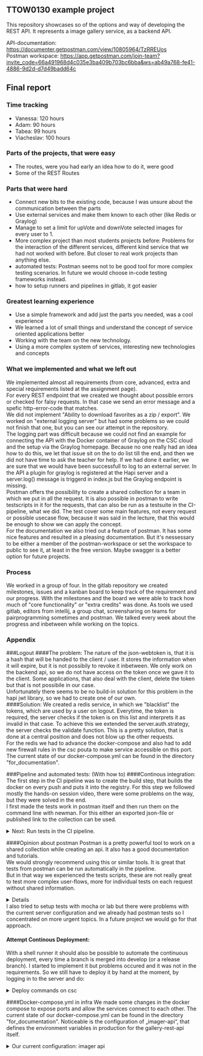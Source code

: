 ## TTOW0130 example project

This repository showcases so of the options and way of developing the REST API.
It represents a image gallery service, as a backend API.

API-documentation: https://documenter.getpostman.com/view/10805964/TzRREUos <br>
Postman workspace: https://app.getpostman.com/join-team?invite_code=66a491968d4c035e3ba409b703bc6bba&ws=ab49a768-fe41-4886-9d2d-d7d49badd64c

## Final report
### Time tracking

- Vanessa: 120 hours
- Adam: 90 hours 
- Tabea: 99 hours
- Viacheslav: 100 hours

### Parts of the projects, that were easy
- The routes, were you had early an idea how to do it, were good
- Some of the REST Routes

### Parts that were hard
- Connect new bits to the existing code, because I was unsure about the communication between the parts
- Use external services and make them known to each other (like Redis or Graylog)
- Manage to set a limit for upVote and downVote selected images for every user to 1.
- More complex project than most students projects before: Problems for the interaction of the different services, different kind service that we had not worked with before. But closer to real work projects than anything else.
- automated tests: Postman seems not to be good tool for more complex testing scenarios. In future we would choose in-code testing frameworks instead.
- how to setup runners and pipelines in gitlab, it got easier 

### Greatest learning experience
- Use a simple framework and add just the parts you needed, was a cool experience
- We learned a lot of small things and understand the concept of service oriented applications better
- Working with the team on the new technology.
- Using a more complex system of services, interesting new technologies and concepts

### What we implemented and what we left out
We implemented almost all requirements (from core, advanced, extra and special requirements listed at the assignment page).<br>
For every REST endpoint that we created we thought about possible errors or checked for falsy requests. In that case we send an error message and a spefic http-error-code that matches. <br> 
We did not implement "Ability to download favorites as a zip / export". We worked on "external logging server" but had some problems so we could not finish that one, but you can see our attempt in the repository. <br>
The logging part was difficult because we could not find an example for connecting the API with the Docker container of Graylog on the CSC cloud and the setup via the Graylog homepage. Because no one really had an idea how to do this, we let that issue sit on the to do list till the end, and then we did not have time to ask the teacher for help. If we had done it earlier, we are sure that we would have been successfull to log to an external server. In the API a plugin for graylog is registered at the Hapi server and a server.log() message is triggerd in index.js but the Graylog endpoint is missing.<br>
Postman offers the possibility to create a shared collection for a team in which we put in all the request. It is also possible in postman to write testscripts in it for the requests, that can also be run as a testsuite in the CI-pipeline, what we did. The test cover some main features, not every request or possible usecase flow, because it was said in the lecture, that this would be enough to show we can apply the concept.<br>
For the documentation we also tried out a feature of postman. It has some nice features and resulted in a pleasing documentation. But it's nessessary to be either a member of the postman-workspace or set the workspace to public to see it, at least in the free version. Maybe swagger is a better option for future projects. 

### Process
We worked in a group of four. In the gitlab repository we created milestones, issues and a kanban board to keep track of the requirement and our progress. With the milestones and the board we were able to track how much of "core functionality" or "extra credits" was done. As tools we used gitlab, editors from intellij, a group chat, screensharing on teams for pairprogramming sometimes and postman. We talked every week about the progress and inbetween while working on the topics.

### Appendix

###Logout
####The problem: 
The nature of the json-webtoken is, that it is a hash that will be handed to the client / user. It stores the information when it will expire, but it is not possibily to revoke it inbetween. We only work on the backend api, so we do not have access on the token once we gave it to the client. Some applications, that also deal with the client, delete the token but that is not possibile in our case. <br>
Unfortunately there seems to be no build-in solution for this problem in the hapi jwt library, so we had to create one of our own.<br>
####Solution: 
We created a redis service, in which we "blacklist" the tokens, which are used by a user on logout. Everytime, the token is required, the server checks if the token is on this list and interprets it as invalid in that case.
To achieve this we extended the server.auth.strategy, the server checks the validate function. This is a pretty solution, that is done at a central position and does not blow up the other requests. <br>
For the redis we had to advance the docker-compose and also had to add new firewall rules in the csc pouta to make service accessible on this port. The current state of our docker-compose.yml can be found in the directory "for_documentation".

###Pipeline and automated tests: (With how to)
####Continous integration: 
The first step in the CI pipeline was to create the build step, that builds the docker on every push and puts it into the registry. 
For this step we followed mostly the hands-on session video, there were some problems on the way, but they were solved in the end.<br>
I first made the  tests work in postman itself and then run them on the command line with newman. 
For this either an exported json-file or published link to the collection can be used. 
<details>
  <summary>Next: Run tests in the CI pipeline. </summary>

To excluded other possible errors, I first used a reduced export with only one simple test. After many tries I finally installed a new gitlab script runner on the csc server. 
I had no access to some information of the shared general runner, but I could change the attributes and lookup the ip of newly installed runner and gave it access through the firewall rules in the csc pouta e.g. to port 5430 and for minio.
[Instructions to install runner](https://docs.gitlab.com/runner/install/linux-repository.html) <br>
Go to csc instance via ssh on CLI and install a runner of type „shell“:
```
curl -L "https://packages.gitlab.com/install/repositories/runner/gitlab-runner/script.deb.sh" | sudo bash
export GITLAB_RUNNER_DISABLE_SKEL=true; sudo -E apt-get install gitlab-runner 
```
Go to your-gitlab-project —> settings —> ci_cd —> Set up a specific runner manually —> take the given url and token<br>
and use them to register a new runner of type shell via command-line on the server:<br>
```
sudo gitlab-runner register
```
Next problem and solution: You need add gitlab to docker user group to be able to run docker commands:
```
sudo usermod -aG docker gitlab-runner
```
Install npm and newman directly on the csc server, because the runner does not have the according access rights.<br>
Next you can edit the „.gitlab-ci.yml“ to add the test-stage.
Since it is a shell runner, you can use normal shell commands in the „.gitlab-ci.yml“ for troubleshooting or to check if tools or libraries are correctly installed, docker ps etc. <br>
Add a new stage „test“, use „docker:latest“ from docker hub as base image, do not forget to add the tag of the test-runner at the end.
Previously we already put the credentials for docker-login into gitlab -> settings —> variables. Put also the postman access token there and masked it, so it does not show up in the logs.<br>
The exact commands for the CI to run the tests can be found in our „.gitlab-ci.yml“: Do the docker login, pull the docker container from the registry, run it, run the postman tests with newman and afterwards stop and remove the test-container.<br>
If that worked with the first simple test, use the published link postman, update the link after each change (click on collection name -> share collection -> get public link)<br>
<details>
  <summary>Opinion:</summary>
It may seem that github and gitlab pipelines would work in the same way but there are definitely some differences in syntax and setup, for which research is needed, e.g. for the runners. But after that, a lot can  be adapted. <br>
It is more complicated than in a simple project, to work with multiple services in a service oriented application, in which all have to be reachable for each other and also for the pipeline. This was a valuable learning experience.
</details>

</details>


####Opinion about postman
Postman is a pretty powerful tool to work on a shared collection while creating an api. It also has a good documentation and tutorials.<br>
We would strongly recommend using this or similar tools. It is great that tests from postman can be run automatically in the pipeline. 
<br>But in that way we experienced the tests scripts, these are not really great to test more complex user-flows, more for individual tests on each request without shared information.
<details>
  <summary>Details</summary>
It is possible to e.g. set values in environment variable to share them between request or tests. But in the pipeline this sometimes fails without a code-error and then succeeds on rerun. The environment seems to be less stable in that case. <br>
Other in-code libraries we used in the past allow easier share of created values and to create multiple and more complex use-case-flows that are tested.
Having tests that are connected between each other have an impact on using the requests in postman in isolation during development. It seems like the tool is better suited for isolated unit-tests, but we needed e.g. the authorisation token in the requests.
But our experience and knowledge about the postman tests are for sure limited. And test-pipelines often seem to have „fail because of strange connection problems“ issues or similar that do not occur on local test run, at least in my experience so far.
</details>
I also tried to setup tests with mocha or lab but there were problems with the current server configuration and we already had postman tests so I concentrated on more urgent topics. In a future project we would go for that approach.

#### Attempt Continous Deployment:
With a shell runner it should also be possible to automate the continuous deployment, every time a branch is merged into develop (or a release branch). I started to implement it but problems occured and it was not in the requirements. 
So we still have to deploy it by hand at the moment, by logging in to the server and do:
<details>
  <summary>Deploy commands on csc</summary>

    docker login -u  < user>  -p < password> gitlab.labranet.jamk.fi:4567
    docker pull gitlab.labranet.jamk.fi:4567/aa9358/service-oriented-applications:latest
    sudo docker-compose up -d imager-api

</details>


####Docker-compose.yml in infra
We made some changes in the docker compose to expose ports and allow the services connect to each other. The current state of our docker-compose.yml can be found in the directory "for_documentation".
Noticeable is the configuration of „imager-api“, that defines the environment variables in production for the gallery-rest-api itself.

<details>
  <summary>Our current configuration: imager api</summary>
*** password removed here

     imager-api:
        image: gitlab.labranet.jamk.fi:4567/aa9358/service-oriented-applications:latest
        container_name: imager-api
        networks:
            - soanet
        environment:
            DB_HOST: pgpool
            DB_PORT: 5432
            DB_USER: ***
            DB_PASS: ***
            MINIO_ENDPOINT: minio
            MINIO_ACCESS: ***
            MINI_PASS: ***
            MINIO_PORT: 9001
            REDIS_HOST: redis
        ports:
            - 127.0.0.1:9999:8000
        logging:
            driver: gelf
            options:
                gelf-address: "udp://localhost:12201"


</details>
